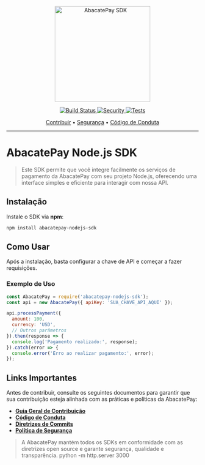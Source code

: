 
<p align="center">
  <img src="https://github.com/rafaelcostappz/abacatepay-default-sdk/blob/main/assets/sdknodejs.png?raw=true" alt="AbacatePay SDK" width="250">
  <br>
</p>



<p align="center">
  <!-- Badges -->
  <a href="https://github.com/rafaelcostappz/abacatepay-default-sdk/actions">
    <img src="https://github.com/rafaelcostappz/abacatepay-default-sdk/actions/workflows/ci.yml/badge.svg" alt="Build Status"/>
  </a>
  <a href="https://github.com/rafaelcostappz/abacatepay-default-sdk/security/advisories">
    <img src="https://img.shields.io/badge/security-monitored-brightgreen.svg" alt="Security"/>
  </a>
  <a href="https://github.com/AbacatePay/sdk-standards/blob/main/contributors/TESTING_GUIDELINES.md">
    <img src="https://img.shields.io/badge/tests-passed-blue.svg" alt="Tests"/>
  </a>
</p>

<p align="center">
  <!-- Links Rápidos -->
  <a href="https://rafaelcostappz.github.io/abct/#/contributors/CONTRIBUTING">Contribuir</a> •
  <a href="https://rafaelcostappz.github.io/abct/#/policies/SECURITY_POLICY">Segurança</a> •
  <a href="https://rafaelcostappz.github.io/abct/#/contributors/CODE_OF_CONDUCT">Código de Conduta</a>
</p>

---

# AbacatePay Node.js SDK

> Este SDK permite que você integre facilmente os serviços de pagamento da AbacatePay com seu projeto Node.js, oferecendo uma interface simples e eficiente para interagir com nossa API.

## Instalação

Instale o SDK via **npm**:

```bash
npm install abacatepay-nodejs-sdk
```

## Como Usar

Após a instalação, basta configurar a chave de API e começar a fazer requisições.

### Exemplo de Uso

```javascript
const AbacatePay = require('abacatepay-nodejs-sdk');
const api = new AbacatePay({ apiKey: 'SUA_CHAVE_API_AQUI' });

api.processPayment({
  amount: 100,
  currency: 'USD',
  // Outros parâmetros
}).then(response => {
  console.log('Pagamento realizado:', response);
}).catch(error => {
  console.error('Erro ao realizar pagamento:', error);
});
```

## Links Importantes

Antes de contribuir, consulte os seguintes documentos para garantir que sua contribuição esteja alinhada com as práticas e políticas da AbacatePay:

- **[Guia Geral de Contribuição](https://github.com/AbacatePay/sdk-standards/blob/main/contributors/CONTRIBUTING.md)**
- **[Código de Conduta](https://github.com/AbacatePay/sdk-standards/blob/main/contributors/CODE_OF_CONDUCT.md)**
- **[Diretrizes de Commits](https://github.com/AbacatePay/sdk-standards/blob/main/contributors/COMMIT_GUIDELINES.md)**
- **[Política de Segurança](https://github.com/AbacatePay/sdk-standards/blob/main/policies/SECURITY_POLICY.md)**

> A AbacatePay mantém todos os SDKs em conformidade com as diretrizes open source e garante segurança, qualidade e transparência. python -m http.server 3000